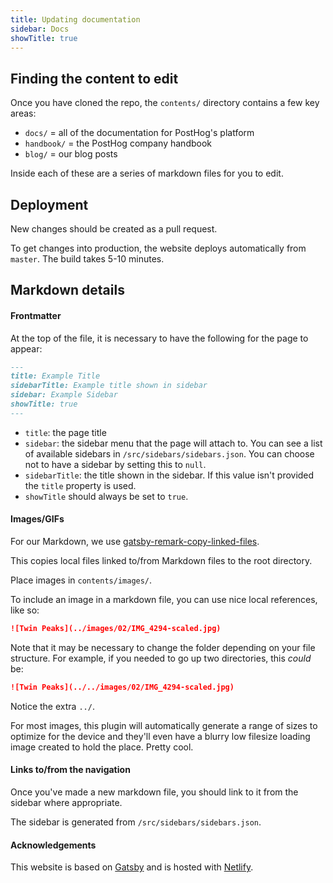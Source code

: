 ```yaml
---
title: Updating documentation
sidebar: Docs
showTitle: true
---
```


## Finding the content to edit

Once you have cloned the repo, the `contents/` directory contains a few key areas:

* `docs/` = all of the documentation for PostHog's platform
* `handbook/` = the PostHog company handbook
* `blog/` = our blog posts

Inside each of these are a series of markdown files for you to edit.

## Deployment

New changes should be created as a pull request.

To get changes into production, the website deploys automatically from `master`. The build takes 5-10 minutes.

## Markdown details

#### Frontmatter

At the top of the file, it is necessary to have the following for the page to appear:

```markdown
---
title: Example Title
sidebarTitle: Example title shown in sidebar
sidebar: Example Sidebar
showTitle: true
---
```

- `title`: the page title
- `sidebar`: the sidebar menu that the page will attach to. You can see a list of available sidebars in `/src/sidebars/sidebars.json`. You can choose not to have a sidebar by setting this to `null`.
- `sidebarTitle`: the title shown in the sidebar. If this value isn't provided the `title` property is used.
- `showTitle` should always be set to `true`.

#### Images/GIFs

For our Markdown, we use [gatsby-remark-copy-linked-files](https://www.gatsbyjs.org/packages/gatsby-remark-copy-linked-files/).

This copies local files linked to/from Markdown files to the root directory.

Place images in `contents/images/`.

To include an image in a markdown file, you can use nice local references, like so:

```markdown
![Twin Peaks](../images/02/IMG_4294-scaled.jpg)
```

Note that it may be necessary to change the folder depending on your file structure. For example, if you needed to go up two directories, this *could* be:

```markdown
![Twin Peaks](../../images/02/IMG_4294-scaled.jpg)
```

Notice the extra ```../```.

For most images, this plugin will automatically generate a range of sizes to optimize for the device and they'll even have a blurry low filesize loading image created to hold the place. Pretty cool.

#### Links to/from the navigation

Once you've made a new markdown file, you should link to it from the sidebar where appropriate.

The sidebar is generated from `/src/sidebars/sidebars.json`.

#### Acknowledgements

This website is based on [Gatsby](https://gatsbyjs.org) and is hosted with [Netlify](https://www.netlify.com/).
